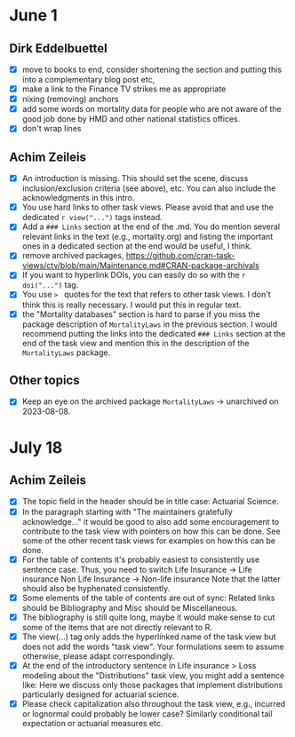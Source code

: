 # June 1

## Dirk Eddelbuettel

- [X] move to books to end, consider shortening the section and putting this into a complementary blog post etc, 
- [X] make a link to the Finance TV strikes me as appropriate 
- [X] nixing (removing) anchors 
- [X] add some words on mortality data for people who are not aware of the good job done by HMD and other national statistics offices. 
- [x] don't wrap lines

## Achim Zeileis

- [X] An introduction is missing. This should set the scene, discuss inclusion/exclusion criteria (see above), etc. You can also include the acknowledgments in this intro.
- [X] You use hard links to other task views. Please avoid that and use the dedicated `r view("...")` tags instead.
- [X] Add a `### Links` section at the end of the .md. You do mention several relevant links in the text (e.g., mortality.org) and listing the important ones in a dedicated section at the end would be useful, I think.
- [x] remove archived packages, https://github.com/cran-task-views/ctv/blob/main/Maintenance.md#CRAN-package-archivals
- [X] If you want to hyperlink DOIs, you can easily do so with the `r doi("...")` tag. 
- [x] You use `> ` quotes for the text that refers to other task views. I don't think this is really necessary. I would put this in regular text.
- [X] the "Mortality databases" section is hard to parse if you miss the package description of `MortalityLaws` in the previous section. I would recommend putting the links into the dedicated `### Links` section at the end of the task view and mention this in the description of the `MortalityLaws` package. 

## Other topics

- [X] Keep an eye on the archived package `MortalityLaws` → unarchived on 2023-08-08.


# July 18

## Achim Zeileis

- [X] The topic field in the header should be in title case: Actuarial Science.
- [X] In the paragraph starting with "The maintainers gratefully acknowledge..." it would be good to also add some encouragement to contribute to the task view with pointers on how this can be done. See some of the other recent task views for examples on how this can be done.
- [X] For the table of contents it's probably easiest to consistently use sentence case. Thus, you need to switch
    Life Insurance → Life insurance
    Non Life Insurance → Non-life insurance
    Note that the latter should also be hyphenated consistently.
- [X] Some elements of the table of contents are out of sync: Related links should be Bibliography and Misc should be Miscellaneous.
- [X] The bibliography is still quite long, maybe it would make sense to cut some of the items that are not directly relevant to R.
- [X] The view(...) tag only adds the hyperlinked name of the task view but does not add the words "task view". Your formulations seem to assume otherwise, please adapt correspondingly.
- [X] At the end of the introductory sentence in Life insurance > Loss modeling about the "Distributions" task view, you might add a sentence like: Here we discuss only those packages that implement distributions particularly designed for actuarial science.
- [X] Please check capitalization also throughout the task view, e.g., incurred or lognormal could probably be lower case? Similarly conditional tail expectation or actuarial measures etc.

